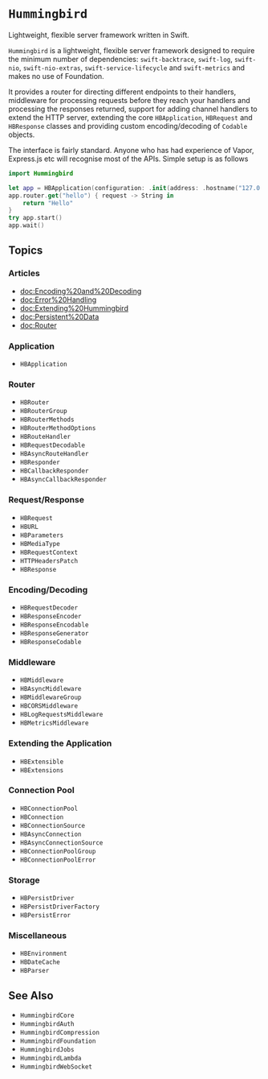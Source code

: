 # ``Hummingbird``

Lightweight, flexible server framework written in Swift.

``Hummingbird`` is a lightweight, flexible server framework designed to require the minimum number of dependencies: `swift-backtrace`, `swift-log`, `swift-nio`, `swift-nio-extras`, `swift-service-lifecycle` and `swift-metrics` and makes no use of Foundation.

It provides a router for directing different endpoints to their handlers, middleware for processing requests before they reach your handlers and processing the responses returned, support for adding channel handlers to extend the HTTP server, extending the core ``HBApplication``, ``HBRequest`` and ``HBResponse`` classes and providing custom encoding/decoding of `Codable` objects.

The interface is fairly standard. Anyone who has had experience of Vapor, Express.js etc will recognise most of the APIs. Simple setup is as follows

```swift
import Hummingbird

let app = HBApplication(configuration: .init(address: .hostname("127.0.0.1", port: 8080)))
app.router.get("hello") { request -> String in
    return "Hello"
}
try app.start()
app.wait()
```

## Topics

### Articles

- <doc:Encoding%20and%20Decoding>
- <doc:Error%20Handling>
- <doc:Extending%20Hummingbird>
- <doc:Persistent%20Data>
- <doc:Router>

### Application

- ``HBApplication``

### Router

- ``HBRouter``
- ``HBRouterGroup``
- ``HBRouterMethods``
- ``HBRouterMethodOptions``
- ``HBRouteHandler``
- ``HBRequestDecodable``
- ``HBAsyncRouteHandler``
- ``HBResponder``
- ``HBCallbackResponder``
- ``HBAsyncCallbackResponder``

### Request/Response

- ``HBRequest``
- ``HBURL``
- ``HBParameters``
- ``HBMediaType``
- ``HBRequestContext``
- ``HTTPHeadersPatch``
- ``HBResponse``

### Encoding/Decoding

- ``HBRequestDecoder``
- ``HBResponseEncoder``
- ``HBResponseEncodable``
- ``HBResponseGenerator``
- ``HBResponseCodable``

### Middleware

- ``HBMiddleware``
- ``HBAsyncMiddleware``
- ``HBMiddlewareGroup``
- ``HBCORSMiddleware``
- ``HBLogRequestsMiddleware``
- ``HBMetricsMiddleware``

### Extending the Application

- ``HBExtensible``
- ``HBExtensions``

### Connection Pool

- ``HBConnectionPool``
- ``HBConnection``
- ``HBConnectionSource``
- ``HBAsyncConnection``
- ``HBAsyncConnectionSource``
- ``HBConnectionPoolGroup``
- ``HBConnectionPoolError``

### Storage

- ``HBPersistDriver``
- ``HBPersistDriverFactory``
- ``HBPersistError``

### Miscellaneous

- ``HBEnvironment``
- ``HBDateCache``
- ``HBParser``

## See Also

- ``HummingbirdCore``
- ``HummingbirdAuth``
- ``HummingbirdCompression``
- ``HummingbirdFoundation``
- ``HummingbirdJobs``
- ``HummingbirdLambda``
- ``HummingbirdWebSocket``
